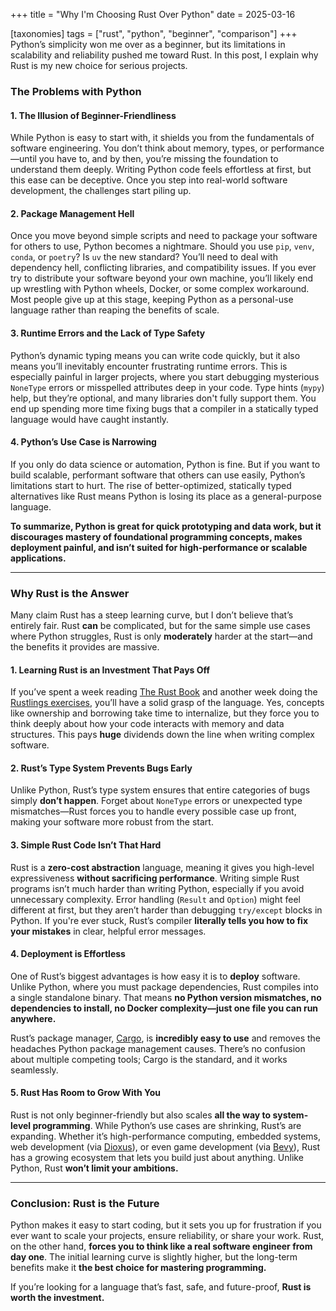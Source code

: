 +++
title = "Why I'm Choosing Rust Over Python"
date = 2025-03-16

[taxonomies]
tags = ["rust", "python", "beginner", "comparison"]
+++
Python’s simplicity won me over as a beginner, but its limitations in scalability and reliability pushed me toward Rust. In this post, I explain why Rust is my new choice for serious projects.
<!-- more -->

### The Problems with Python
#### **1. The Illusion of Beginner-Friendliness**
While Python is easy to start with, it shields you from the fundamentals of software engineering. You don’t think about memory, types, or performance—until you have to, and by then, you’re missing the foundation to understand them deeply. Writing Python code feels effortless at first, but this ease can be deceptive. Once you step into real-world software development, the challenges start piling up.

#### **2. Package Management Hell**
Once you move beyond simple scripts and need to package your software for others to use, Python becomes a nightmare. Should you use `pip`, `venv`, `conda`, or `poetry`? Is `uv` the new standard? You’ll need to deal with dependency hell, conflicting libraries, and compatibility issues. If you ever try to distribute your software beyond your own machine, you’ll likely end up wrestling with Python wheels, Docker, or some complex workaround. Most people give up at this stage, keeping Python as a personal-use language rather than reaping the benefits of scale.

#### **3. Runtime Errors and the Lack of Type Safety**
Python’s dynamic typing means you can write code quickly, but it also means you’ll inevitably encounter frustrating runtime errors. This is especially painful in larger projects, where you start debugging mysterious `NoneType` errors or misspelled attributes deep in your code. Type hints (`mypy`) help, but they’re optional, and many libraries don't fully support them. You end up spending more time fixing bugs that a compiler in a statically typed language would have caught instantly.

#### **4. Python’s Use Case is Narrowing**
If you only do data science or automation, Python is fine. But if you want to build scalable, performant software that others can use easily, Python’s limitations start to hurt. The rise of better-optimized, statically typed alternatives like Rust means Python is losing its place as a general-purpose language.

**To summarize, Python is great for quick prototyping and data work, but it discourages mastery of foundational programming concepts, makes deployment painful, and isn’t suited for high-performance or scalable applications.**

---

### Why Rust is the Answer

Many claim Rust has a steep learning curve, but I don’t believe that’s entirely fair. Rust **can** be complicated, but for the same simple use cases where Python struggles, Rust is only **moderately** harder at the start—and the benefits it provides are massive.

#### **1. Learning Rust is an Investment That Pays Off**
If you’ve spent a week reading [The Rust Book](https://doc.rust-lang.org/book/) and another week doing the [Rustlings exercises](https://github.com/rust-lang/rustlings), you’ll have a solid grasp of the language. Yes, concepts like ownership and borrowing take time to internalize, but they force you to think deeply about how your code interacts with memory and data structures. This pays **huge** dividends down the line when writing complex software.

#### **2. Rust’s Type System Prevents Bugs Early**
Unlike Python, Rust’s type system ensures that entire categories of bugs simply **don’t happen**. Forget about `NoneType` errors or unexpected type mismatches—Rust forces you to handle every possible case up front, making your software more robust from the start.

#### **3. Simple Rust Code Isn’t That Hard**
Rust is a **zero-cost abstraction** language, meaning it gives you high-level expressiveness **without sacrificing performance**. Writing simple Rust programs isn’t much harder than writing Python, especially if you avoid unnecessary complexity. Error handling (`Result` and `Option`) might feel different at first, but they aren’t harder than debugging `try/except` blocks in Python. If you're ever stuck, Rust’s compiler **literally tells you how to fix your mistakes** in clear, helpful error messages.

#### **4. Deployment is Effortless**
One of Rust’s biggest advantages is how easy it is to **deploy** software. Unlike Python, where you must package dependencies, Rust compiles into a single standalone binary. That means **no Python version mismatches, no dependencies to install, no Docker complexity—just one file you can run anywhere.**

Rust’s package manager, [Cargo](https://doc.rust-lang.org/cargo/index.html), is **incredibly easy to use** and removes the headaches Python package management causes. There’s no confusion about multiple competing tools; Cargo is the standard, and it works seamlessly.

#### **5. Rust Has Room to Grow With You**
Rust is not only beginner-friendly but also scales **all the way to system-level programming**. While Python’s use cases are shrinking, Rust’s are expanding. Whether it’s high-performance computing, embedded systems, web development (via [Dioxus](https://dioxuslabs.com/)), or even game development (via [Bevy](https://bevyengine.org/)), Rust has a growing ecosystem that lets you build just about anything. Unlike Python, Rust **won’t limit your ambitions.**

---

### Conclusion: Rust is the Future

Python makes it easy to start coding, but it sets you up for frustration if you ever want to scale your projects, ensure reliability, or share your work. Rust, on the other hand, **forces you to think like a real software engineer from day one**. The initial learning curve is slightly higher, but the long-term benefits make it **the best choice for mastering programming.**

If you’re looking for a language that’s fast, safe, and future-proof, **Rust is worth the investment.**
